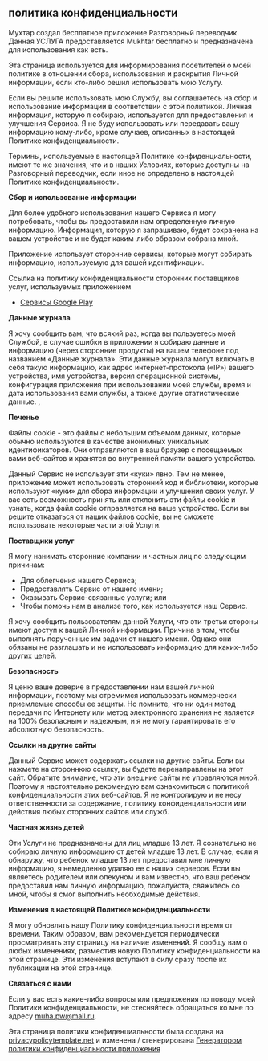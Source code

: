 ## <font style="vertical-align: inherit;"><font style="vertical-align: inherit;">политика конфиденциальности</font></font>

<font style="vertical-align: inherit;"><font style="vertical-align: inherit;">Мухтар создал бесплатное приложение Разговорный переводчик.</font> <font style="vertical-align: inherit;">Данная УСЛУГА предоставляется Mukhtar бесплатно и предназначена для использования как есть.</font></font>

<font style="vertical-align: inherit;"><font style="vertical-align: inherit;">Эта страница используется для информирования посетителей о моей политике в отношении сбора, использования и раскрытия Личной информации, если кто-либо решил использовать мою Услугу.</font></font>

<font style="vertical-align: inherit;"><font style="vertical-align: inherit;">Если вы решите использовать мою Службу, вы соглашаетесь на сбор и использование информации в соответствии с этой политикой.</font> <font style="vertical-align: inherit;">Личная информация, которую я собираю, используется для предоставления и улучшения Сервиса.</font> <font style="vertical-align: inherit;">Я не буду использовать или передавать вашу информацию кому-либо, кроме случаев, описанных в настоящей Политике конфиденциальности.</font></font>

<font style="vertical-align: inherit;"><font style="vertical-align: inherit;">Термины, используемые в настоящей Политике конфиденциальности, имеют те же значения, что и в наших Условиях, которые доступны на Разговорный переводчик, если иное не определено в настоящей Политике конфиденциальности.</font></font>

**<font style="vertical-align: inherit;"><font style="vertical-align: inherit;">Сбор и использование информации</font></font>**

<font style="vertical-align: inherit;"><font style="vertical-align: inherit;">Для более удобного использования нашего Сервиса я могу потребовать, чтобы вы предоставили нам определенную личную информацию.</font> <font style="vertical-align: inherit;">Информация, которую я запрашиваю, будет сохранена на вашем устройстве и не будет каким-либо образом собрана мной.</font></font>

<font style="vertical-align: inherit;"><font style="vertical-align: inherit;">Приложение использует сторонние сервисы, которые могут собирать информацию, используемую для вашей идентификации.</font></font>

<font style="vertical-align: inherit;"><font style="vertical-align: inherit;">Ссылка на политику конфиденциальности сторонних поставщиков услуг, используемых приложением</font></font>

*   [<font style="vertical-align: inherit;"><font style="vertical-align: inherit;">Сервисы Google Play</font></font>](https://www.google.com/policies/privacy/)

**<font style="vertical-align: inherit;"><font style="vertical-align: inherit;">Данные журнала</font></font>**

<font style="vertical-align: inherit;"><font style="vertical-align: inherit;">Я хочу сообщить вам, что всякий раз, когда вы пользуетесь моей Службой, в случае ошибки в приложении я собираю данные и информацию (через сторонние продукты) на вашем телефоне под названием «Данные журнала».</font> <font style="vertical-align: inherit;">Эти данные журнала могут включать в себя такую ​​информацию, как адрес интернет-протокола («IP») вашего устройства, имя устройства, версия операционной системы, конфигурация приложения при использовании моей службы, время и дата использования вами службы, а также другие статистические данные. ,</font></font>

**<font style="vertical-align: inherit;"><font style="vertical-align: inherit;">Печенье</font></font>**

<font style="vertical-align: inherit;"><font style="vertical-align: inherit;">Файлы cookie - это файлы с небольшим объемом данных, которые обычно используются в качестве анонимных уникальных идентификаторов.</font> <font style="vertical-align: inherit;">Они отправляются в ваш браузер с посещаемых вами веб-сайтов и хранятся во внутренней памяти вашего устройства.</font></font>

<font style="vertical-align: inherit;"><font style="vertical-align: inherit;">Данный Сервис не использует эти «куки» явно.</font> <font style="vertical-align: inherit;">Тем не менее, приложение может использовать сторонний код и библиотеки, которые используют «куки» для сбора информации и улучшения своих услуг.</font> <font style="vertical-align: inherit;">У вас есть возможность принять или отклонить эти файлы cookie и узнать, когда файл cookie отправляется на ваше устройство.</font> <font style="vertical-align: inherit;">Если вы решите отказаться от наших файлов cookie, вы не сможете использовать некоторые части этой Услуги.</font></font>

**<font style="vertical-align: inherit;"><font style="vertical-align: inherit;">Поставщики услуг</font></font>**

<font style="vertical-align: inherit;"><font style="vertical-align: inherit;">Я могу нанимать сторонние компании и частных лиц по следующим причинам:</font></font>

*   <font style="vertical-align: inherit;"><font style="vertical-align: inherit;">Для облегчения нашего Сервиса;</font></font>
*   <font style="vertical-align: inherit;"><font style="vertical-align: inherit;">Предоставлять Сервис от нашего имени;</font></font>
*   <font style="vertical-align: inherit;"><font style="vertical-align: inherit;">Оказывать Сервис-связанные услуги;</font> <font style="vertical-align: inherit;">или</font></font>
*   <font style="vertical-align: inherit;"><font style="vertical-align: inherit;">Чтобы помочь нам в анализе того, как используется наш Сервис.</font></font>

<font style="vertical-align: inherit;"><font style="vertical-align: inherit;">Я хочу сообщить пользователям данной Услуги, что эти третьи стороны имеют доступ к вашей Личной информации.</font> <font style="vertical-align: inherit;">Причина в том, чтобы выполнять порученные им задачи от нашего имени.</font> <font style="vertical-align: inherit;">Однако они обязаны не разглашать и не использовать информацию для каких-либо других целей.</font></font>

**<font style="vertical-align: inherit;"><font style="vertical-align: inherit;">Безопасность</font></font>**

<font style="vertical-align: inherit;"><font style="vertical-align: inherit;">Я ценю ваше доверие в предоставлении нам вашей личной информации, поэтому мы стремимся использовать коммерчески приемлемые способы ее защиты.</font> <font style="vertical-align: inherit;">Но помните, что ни один метод передачи по Интернету или метод электронного хранения не является на 100% безопасным и надежным, и я не могу гарантировать его абсолютную безопасность.</font></font>

**<font style="vertical-align: inherit;"><font style="vertical-align: inherit;">Ссылки на другие сайты</font></font>**

<font style="vertical-align: inherit;"><font style="vertical-align: inherit;">Данный Сервис может содержать ссылки на другие сайты.</font> <font style="vertical-align: inherit;">Если вы нажмете на стороннюю ссылку, вы будете перенаправлены на этот сайт.</font> <font style="vertical-align: inherit;">Обратите внимание, что эти внешние сайты не управляются мной.</font> <font style="vertical-align: inherit;">Поэтому я настоятельно рекомендую вам ознакомиться с политикой конфиденциальности этих веб-сайтов.</font> <font style="vertical-align: inherit;">Я не контролирую и не несу ответственности за содержание, политику конфиденциальности или действия любых сторонних сайтов или служб.</font></font>

**<font style="vertical-align: inherit;"><font style="vertical-align: inherit;">Частная жизнь детей</font></font>**

<font style="vertical-align: inherit;"><font style="vertical-align: inherit;">Эти Услуги не предназначены для лиц младше 13 лет. Я сознательно не собираю личную информацию от детей младше 13 лет. В случае, если я обнаружу, что ребенок младше 13 лет предоставил мне личную информацию, я немедленно удаляю ее с наших серверов.</font> <font style="vertical-align: inherit;">Если вы являетесь родителем или опекуном и вам известно, что ваш ребенок предоставил нам личную информацию, пожалуйста, свяжитесь со мной, чтобы я смог выполнить необходимые действия.</font></font>

**<font style="vertical-align: inherit;"><font style="vertical-align: inherit;">Изменения в настоящей Политике конфиденциальности</font></font>**

<font style="vertical-align: inherit;"><font style="vertical-align: inherit;">Я могу обновлять нашу Политику конфиденциальности время от времени.</font> <font style="vertical-align: inherit;">Таким образом, вам рекомендуется периодически просматривать эту страницу на наличие изменений.</font> <font style="vertical-align: inherit;">Я сообщу вам о любых изменениях, разместив новую Политику конфиденциальности на этой странице.</font> <font style="vertical-align: inherit;">Эти изменения вступают в силу сразу после их публикации на этой странице.</font></font>

**<font style="vertical-align: inherit;"><font style="vertical-align: inherit;">Связаться с нами</font></font>**

<font style="vertical-align: inherit;"><font style="vertical-align: inherit;">Если у вас есть какие-либо вопросы или предложения по поводу моей Политики конфиденциальности, не стесняйтесь обращаться ко мне по адресу muha.pw@mail.ru.</font></font>

<font style="vertical-align: inherit;"><font style="vertical-align: inherit;">Эта страница политики конфиденциальности была создана на</font></font> [<font style="vertical-align: inherit;"><font style="vertical-align: inherit;">privacypolicytemplate.net</font></font>](https://privacypolicytemplate.net) <font style="vertical-align: inherit;"><font style="vertical-align: inherit;">и изменена / сгенерирована</font></font> [<font style="vertical-align: inherit;"><font style="vertical-align: inherit;">Генератором политики конфиденциальности приложения</font></font>](https://app-privacy-policy-generator.firebaseapp.com/)